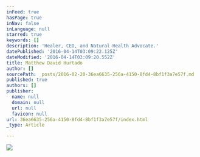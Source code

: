```yaml
---
inFeed: true
hasPage: true
inNav: false
inLanguage: null
starred: true
keywords: []
description: 'Healer, CEO, and Natural Health Advocate.'
datePublished: '2016-04-14T03:09:22.125Z'
dateModified: '2016-04-14T03:09:20.552Z'
title: Matthew David Hurtado
author: []
sourcePath: _posts/2016-02-20-36ea6635-256a-4150-8fd4-8bf1f3a7e57f.md
published: true
authors: []
publisher:
  name: null
  domain: null
  url: null
  favicon: null
url: 36ea6635-256a-4150-8fd4-8bf1f3a7e57f/index.html
_type: Article

---
```

![](https://the-grid-user-content.s3-us-west-2.amazonaws.com/aee5df7f-ad2f-42ad-b130-52e88075de69.jpg)
